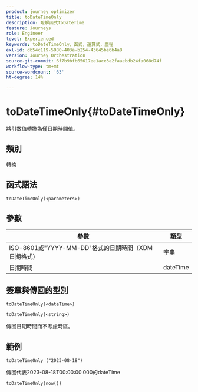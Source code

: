 ```yaml
---
product: journey optimizer
title: toDateTimeOnly
description: 瞭解函式toDateTime
feature: Journeys
role: Engineer
level: Experienced
keywords: toDateTimeOnly，函式，運算式，歷程
exl-id: db54c119-5080-403a-b254-43645be6b4a8
version: Journey Orchestration
source-git-commit: 6f7b9bfb65617ee1ace3a2faaebdb24fa068d74f
workflow-type: tm+mt
source-wordcount: '63'
ht-degree: 14%

---
```


# toDateTimeOnly{#toDateTimeOnly}

將引數值轉換為僅日期時間值。

## 類別

轉換

## 函式語法

`toDateTimeOnly(<parameters>)`

## 參數

| 參數 | 類型 |
|-----------|------------------|
| ISO-8601或&quot;YYYY-MM-DD&quot;格式的日期時間（XDM日期格式） | 字串 |
| 日期時間 | dateTime |

## 簽章與傳回的型別

`toDateTimeOnly(<dateTime>)`

`toDateTimeOnly(<string>)`
<!--`toDateTimeOnly(<integer>,<integer>,<integer>)`
`toDateTimeOnly(<integer>,<integer>,<integer>,<integer>,<integer>,<integer>)`-->

傳回日期時間而不考慮時區。

## 範例

`toDateTimeOnly ("2023-08-18")`

傳回代表2023-08-18T00:00:00.000的dateTime

`toDateTimeOnly(now())`

<!--`toDateTimeOnly(2016,8,18,23,17,59)`

Returns 2016-08-18T23:17:59.000.

`toDateTimeOnly(2016,8,18)`

Returns 2016-08-18T00:00:00.000.-->
